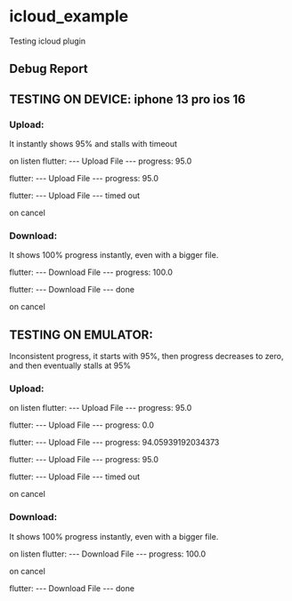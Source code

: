 # icloud_example

Testing icloud plugin

## Debug Report

## TESTING ON DEVICE: iphone 13 pro ios 16

### Upload:
It instantly shows 95% and stalls with timeout

on listen
flutter: --- Upload File --- progress: 95.0

flutter: --- Upload File --- progress: 95.0

flutter: --- Upload File --- timed out

on cancel

### Download:
It shows 100% progress instantly, even with a bigger file.

flutter: --- Download File --- progress: 100.0

flutter: --- Download File --- done

on cancel


## TESTING ON EMULATOR:
Inconsistent progress, it starts with 95%, then progress decreases to zero, and then eventually stalls at 95%

### Upload:
on listen
flutter: --- Upload File --- progress: 95.0

flutter: --- Upload File --- progress: 0.0

flutter: --- Upload File --- progress: 94.05939192034373

flutter: --- Upload File --- progress: 95.0

flutter: --- Upload File --- timed out

on cancel

### Download:
It shows 100% progress instantly, even with a bigger file.

on listen
flutter: --- Download File --- progress: 100.0

on cancel

flutter: --- Download File --- done


